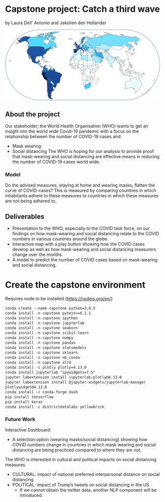 # Capstone project: Catch a third wave
by Laura Dell' Antonio and Jakolien den Hollander

![Deaths per million](/images/map.png "Hello World")

## About the project
Our stakeholder, the World Health Organisation (WHO) wants to get an insight into the world wide Covid-19 pandemic with a focus on the relationship between the number of COVID-19 cases and:
* Mask wearing
* Social distancing
The WHO is hoping for our analysis to provide proof that mask-wearing and social distancing are effective means in reducing the number of COVID-19 cases world wide.

### Model 
Do the advised measures, staying at home and wearing masks, flatten the curve of COVID-cases? This is measured by comparing countries in which inhabitants adhere to these measures to countries in which these measures are not being adhered to.

## Deliverables
* Presentation to the WHO, especially to the COVID task force, on our findings on how mask-wearing and social distancing relate to the COVID numbers in various countries around the globe.
* Interactive map with a play button showing how the COVID cases develop as well as how mask-wearing and social distancing measurers change over the months.
* A model to predict the number of COVID cases based on mask-wearing and social distancing.


# Create the capstone environment
Requires node to be installed (https://nodejs.org/en/)
```console
conda create --name capstone python=3.8.5
conda install -n capstone pytest==6.1.1
conda install -n capstone ipython
conda install -n capstone jupyterlab
conda install -n capstone seaborn
conda install -n capstone scikit-learn
conda install -n capstone numpy
conda install -n capstone pandas
conda install -n capstone statsmodels
conda install -n capstone sklearn
conda install -n capstone nb_conda
conda install -n capstone xlrd
conda install -c plotly plotly=4.13.0
conda install jupyterlab "ipywidgets=7.5"
jupyter labextension install jupyterlab-plotly@4.13.0
jupyter labextension install @jupyter-widgets/jupyterlab-manager plotlywidget@4.13.0
conda install -c conda-forge dash
pip install tensorflow
pip install keras
conda install -c districtdatalabs yellowbrick
```

### Future Work
Interactive Dashboard:
 * A selection option (wearing masks/social distancing) showing how COVID numbers change in  countries in which mask wearing and social distancing are being practiced compared to where they are not.  

The WHO is interested in cultural and political impacts on social distancing measures.
* CULTURAL: impact of national preferred interpersonal distance on social distancing
* POLITICAL: impact of Trump’s tweets on social distancing in the US
  * If we cannot obtain the twitter data, another NLP component will be introduced.
